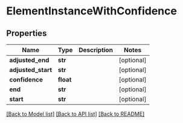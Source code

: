# ElementInstanceWithConfidence

## Properties
Name | Type | Description | Notes
------------ | ------------- | ------------- | -------------
**adjusted_end** | **str** |  | [optional] 
**adjusted_start** | **str** |  | [optional] 
**confidence** | **float** |  | [optional] 
**end** | **str** |  | [optional] 
**start** | **str** |  | [optional] 

[[Back to Model list]](../README.md#documentation-for-models) [[Back to API list]](../README.md#documentation-for-api-endpoints) [[Back to README]](../README.md)

